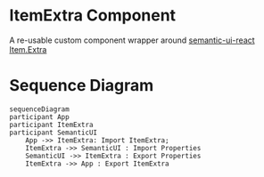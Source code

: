 # ItemExtra Component

A re-usable custom component wrapper around [semantic-ui-react Item.Extra](https://react.semantic-ui.com/views/item)

# Sequence Diagram

```mermaid
sequenceDiagram
participant App
participant ItemExtra
participant SemanticUI
    App ->> ItemExtra: Import ItemExtra;
    ItemExtra ->> SemanticUI : Import Properties
    SemanticUI ->> ItemExtra : Export Properties
    ItemExtra ->> App : Export ItemExtra
```
